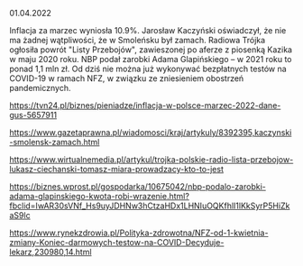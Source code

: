 01.04.2022

Inflacja za marzec wyniosła 10.9%. Jarosław Kaczyński oświadczył, że nie ma żadnej wątpliwości, że w Smoleńsku był zamach. Radiowa Trójka ogłosiła powrót "Listy Przebojów", zawieszonej po aferze z piosenką Kazika w maju 2020 roku. NBP podał zarobki Adama Glapińskiego – w 2021 roku to ponad 1,1 mln zł. Od dziś nie można już wykonywać bezpłatnych testów na COVID-19 w ramach NFZ, w związku ze zniesieniem obostrzeń pandemicznych.

https://tvn24.pl/biznes/pieniadze/inflacja-w-polsce-marzec-2022-dane-gus-5657911

https://www.gazetaprawna.pl/wiadomosci/kraj/artykuly/8392395,kaczynski-smolensk-zamach.html

https://www.wirtualnemedia.pl/artykul/trojka-polskie-radio-lista-przebojow-lukasz-ciechanski-tomasz-miara-prowadzacy-kto-to-jest

https://biznes.wprost.pl/gospodarka/10675042/nbp-podalo-zarobki-adama-glapinskiego-kwota-robi-wrazenie.html?fbclid=IwAR30sVNf_Hs9uyJDHNw3hCtzaHDx1LHNIuOQKfhlI1lKkSyrP5HiZkaS9lc

https://www.rynekzdrowia.pl/Polityka-zdrowotna/NFZ-od-1-kwietnia-zmiany-Koniec-darmowych-testow-na-COVID-Decyduje-lekarz,230980,14.html
